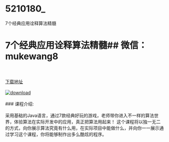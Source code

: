 # 5210180_
7个经典应用诠释算法精髓
# 7个经典应用诠释算法精髓## 微信：mukewang8
<br/></br>[下载地址](http://www.36tz.cn/article/5210180 "下载地址")
<br/></br>[![download](http://36tz.cn/muke_img/2020_02_1-32-300x190.png "下载地址")](http://www.36tz.cn/article/5210180 "下载地址")
<br/></br>### 课程介绍:<br/></br>采用基础的Java语言，通过7款经典好玩的游戏，老师带你进入不一样的算法世界，体验算法在实际开发中的应用，真正把算法用起来！ 这个课程将以独一无二的方式，向你展示算法究竟有什么用，在实际项目中能做什么，并向你一一展示通过学习这个课程，你将能够制作出多么酷炫的程序。

